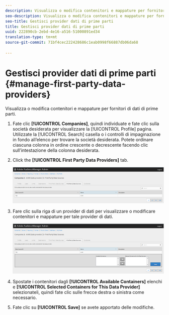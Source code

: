 ```yaml
---
description: Visualizza o modifica contenitori e mappature per fornitori di dati di prime parti.
seo-description: Visualizza o modifica contenitori e mappature per fornitori di dati di prime parti.
seo-title: Gestisci provider dati di prime parti
title: Gestisci provider dati di prime parti
uuid: 222890cb-2ebd-4e16-a516-51000891ed34
translation-type: tm+mt
source-git-commit: 71bf4cec222428686c1eab0998f66887db06da68

---
```



# Gestisci provider dati di prime parti {#manage-first-party-data-providers}

Visualizza o modifica contenitori e mappature per fornitori di dati di prime parti.

<!-- t_first_party_providers.xml -->

1. Fate clic **[!UICONTROL Companies]**, quindi individuate e fate clic sulla società desiderata per visualizzare la [!UICONTROL Profile] pagina. Utilizzate la [!UICONTROL Search] casella o i controlli di impaginazione in fondo all’elenco per trovare la società desiderata. Potete ordinare ciascuna colonna in ordine crescente o decrescente facendo clic sull’intestazione della colonna desiderata.

1. Click the **[!UICONTROL First Party Data Providers]** tab.

   ![](assets/first_party_providers.png)

1. Fare clic sulla riga di un provider di dati per visualizzare o modificare contenitori e mappature per tale provider di dati.

   ![Risultato del passaggio](assets/first_party_providers_edit.png)

1. Spostate i contenitori dagli **[!UICONTROL Available Containers]** elenchi e **[!UICONTROL Selected Containers for This Data Provider]** selezionateli, quindi fate clic sulle frecce destra o sinistra come necessario.
1. Fate clic su **[!UICONTROL Save]** se avete apportato delle modifiche.